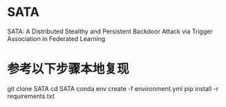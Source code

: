 # SATA
SATA: A Distributed Stealthy and Persistent Backdoor Attack via Trigger Association in Federated Learning
# 参考以下步骤本地复现
git clone SATA
cd SATA
conda env create -f environment.yml
pip install -r requirements.txt
